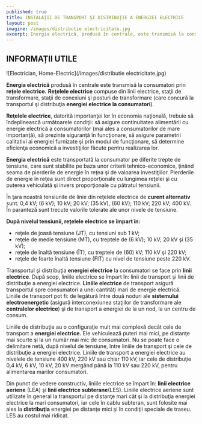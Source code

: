 ```yaml
---
published: true
title: INSTALAŢII DE TRANSPORT ŞI DISTRIBUŢIE A ENERGIEI ELECTRICE 
layout: post
imagine: /images/distributie electricitate.jpg
excerpt: Energia electrică, produsă în centrale, este transmisă la consumatori prin reţele electrice.
---
```

 
## INFORMAȚII UTILE ##


![Electrician, Home-Electric](/images/distributie electricitate.jpg)


**Energia electrică** produsă în centrale este transmisă la consumatori prin **reţele electrice.**
**Reţelele electrice** compuse din linii electrice, staţii de transformare, staţii de conexiuni şi posturi de transformare (care concură la transportul şi distribuţia **energiei electrice la consumatori**).

**Reţelele electrice**, datorită importanţei lor în economia naţională, trebuie să îndeplinească următoarele condiţii: să asigure continuitatea alimentării cu energie electrică a consumatorilor (mai ales a consumatorilor de mare importanţă), să prezinte siguranţă în funcţionare, să asigure parametrii calitativi ai energiei furnizate şi prin modul de funcţionare, să determine eficienţa economică a investiţiilor făcute pentru realizarea lor.

**Energia electrică** este transportată la consumator pe diferite trepte de tensiune, care sunt stabilite pe baza unor criterii tehnico-economice, ţinând seama de pierderile de energie în reţea şi de valoarea investiţiilor. Pierderile de energie în reţea sunt direct proporţionale cu lungimea reţelei şi cu puterea vehiculată şi invers proporţionale cu pătratul tensiunii.
	
În ţara noastră tensiunile de linie din reţelele electrice de **curent alternativ** sunt: 0,4 kV; (6 kV); 10 kV; 20 kV; (35 kV), (60 kV); 110 kV; 220 kV; 400 kV. În paranteză sunt trecute valorile tolerate ale unor nivele de tensiune.

**După nivelul tensiunii, reţelele electrice se împart în:**
- reţele de joasă tensiune (JT), cu tensiuni sub 1 kV;
- reţele de medie tensiune (MT), cu treptele de (6 kV); 10 kV; 20 kV şi (35 kV);
- reţele de înaltă tensiune (ÎT), cu treptele de (60) kV; 110 kV şi 220 kV;
- reţele de foarte înaltă tensiune (FIT) cu nivel de tensiune peste 220 kV.

Transportul şi distribuţia **energiei electrice** la consumatori se face prin **linii electrice**.
După scop, liniile electrice se împart în: linii de transport şi linii de distribuţie a energiei electrice.
**Liniile electrice** de transport asigură transportul spre consumatori a unei cantităţi mari de energie electrică. Liniile de transport pot fi: de legătură între două noduri ale **sistemului electroenergetic** (asigură interconexiunea staţiilor de transformare ale **centralelor electrice**) şi de transport a energiei de la un nod, la un centru de consum.

Liniile de distribuţie au o configuraţie mult mai complexă decât cele de transport a **energiei electrice.** Ele vehiculează puteri mai mici, pe distanţe mai scurte şi la un număr mai mic de consumatori.
Nu se poate face o delimitare netă, după nivelul de tensiune, între liniile de transport şi cele de distribuţie a energiei electrice. Liniile de transport a energiei electrice au nivelele de tensiune 400 kV, 220 kV sau chiar 110 kV, iar cele de distribuţie 0,4 kV, 6 kV, 10 kV, 20 kV mergând până la 110 kV sau 220 kV, pentru alimentarea marilor consumatori.

Din punct de vedere constructiv, liniile electrice se împart în: **linii electrice aeriene** (LEA) şi **linii electrice subterane**(LES). Liniile electrice aeriene sunt utilizate în general la transportul pe distanţe mari cât şi la distribuţia energiei electrice la mari consumatori, iar cele în cablu subteran, sunt folosite mai ales la **distribuţia** energiei pe distanţe mici şi în condiţii speciale de traseu. LES au costul mai ridicat.